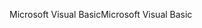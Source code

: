 <span data-ttu-id="9ab35-101">Microsoft Visual Basic</span><span class="sxs-lookup"><span data-stu-id="9ab35-101">Microsoft Visual Basic</span></span>
